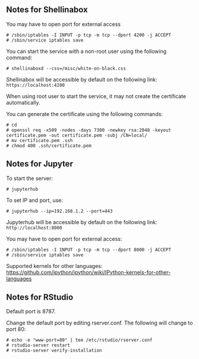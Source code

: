 ## Notes for Shellinabox

You may have to open port for external access

```shell
# /sbin/iptables -I INPUT -p tcp -m tcp --dport 4200 -j ACCEPT
# /sbin/service iptables save
```

You can start the service with a non-root user using the following command:

```shell
# shellinaboxd --css=/misc/white-on-black.css
```

Shellinabox will be accessible by default on the following link: `https://localhost:4200`

When using root user to start the service, it may not create the certificate automatically.

You can generate the certificate using the following commands:

```shell
# cd
# openssl req -x509 -nodes -days 7300 -newkey rsa:2048 -keyout certificate.pem -out certificate.pem -subj /CN=local/
# mv certificate.pem .ssh
# chmod 400 .ssh/certificate.pem
```

## Notes for Jupyter

To start the server:

```shell
# jupyterhub
```

To set IP and port, use:

```shell
# jupyterhub --ip=192.168.1.2 --port=443
```

Jupyterhub will be accessible by default on the following link: `http://localhost:8000`

You may have to open port for external access:

```shell
# /sbin/iptables -I INPUT -p tcp -m tcp --dport 8000 -j ACCEPT
# /sbin/service iptables save
```

Supported kernels for other languages: https://github.com/ipython/ipython/wiki/IPython-kernels-for-other-languages

## Notes for RStudio
Default port is 8787.

Change the default port by editing rserver.conf. The following will change to port 80:

```shell
# echo -e "www-port=80" | tee /etc/rstudio/rserver.conf
# rstudio-server restart
# rstudio-server verify-installation
```
